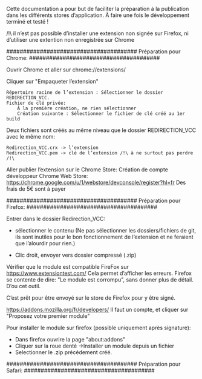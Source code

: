 Cette documentation a pour but de faciliter la préparation à la publication dans les différents stores d’application. À faire une fois le développement terminé et testé !

/!\ il n’est pas possible d’installer une extension non signée sur Firefox, ni d’utiliser une extention non enregistrée sur Chrome

#######################################
Préparation pour Chrome:
#######################################

Ouvrir Chrome et aller sur chrome://extensions/

Cliquer sur "Empaqueter l’extension"

    Répertoire racine de l’extension : Sélectionner le dossier REDIRECTION_VCC.
    Fichier de clé privée:
        À la première création, ne rien sélectionner
        Création suivante : Sélectionner le fichier de clé créé au 1er build

Deux fichiers sont créés au même niveau que le dossier REDIRECTION_VCC avec le même nom:

    Redirection_VCC.crx -> l’extension
    Redirection_VCC.pem -> clé de l’extension /!\ à ne surtout pas perdre /!\

Aller publier l’extension sur le Chrome Store:
Création de compte développeur Chrome Web Store: https://chrome.google.com/u/1/webstore/devconsole/register?hl=fr
Des frais de 5€ sont à payer


#######################################
Préparation pour Firefox:
#######################################

Entrer dans le dossier Redirection_VCC:
- sélectionner le contenu (Ne pas sélectionner les dossiers/fichiers de git, ils sont inutiles pour le bon fonctionnement de l’extension et ne feraient que l’alourdir pour rien.)

- Clic droit, envoyer vers dossier compressé (.zip)

Vérifier que le module est compatible FireFox sur  https://www.extensiontest.com/ 
Cela permet d’afficher les erreurs.
Firefox se contente de dire: "Le module est corrompu", sans donner plus de détail. D’ou cet outil.


C’est prêt pour être envoyé sur le store de Firefox pour y être signé.

https://addons.mozilla.org/fr/developers/ Il faut un compte, et cliquer sur "Proposez votre premier module"


Pour installer le module sur firefox (possible uniquement après signature): 
 - Dans firefox ouvrire la page "about:addons"
 - Cliquer sur la roue denté 
 	->Installer un module depuis un fichier
- Selectionner le .zip précédement créé.



#######################################
Préparation pour Safari:
#######################################